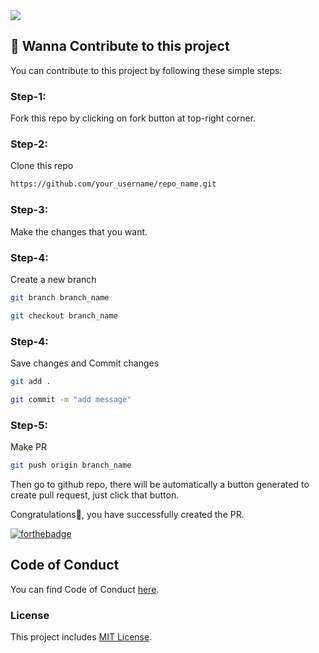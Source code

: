 <img src="https://socialify.git.ci/jatiinyadav/Bootstrap-Learning/image?description=1&font=Inter&language=1&name=1&owner=1&pattern=Brick%20Wall&theme=Light">

<!-- ## 📚 Description
This repo was created purely for transparency purposes and self-learning and made with 	![Bootstrap](https://img.shields.io/badge/bootstrap-%23563D7C.svg?style=flat-square&logo=bootstrap&logoColor=white) -->

<!-- ## 👨‍💻 Tech Stacks used
<img height="50" width="50" src="https://github.com/tomchen/stack-icons/blob/master/logos/html-5.svg" /> <img height="50" width="50" src="https://github.com/tomchen/stack-icons/blob/master/logos/css-3.svg" /> <img height="50" width="50" src="https://github.com/tomchen/stack-icons/blob/master/logos/bootstrap.svg" /> -->

## 🤝 Wanna Contribute to this project
You can contribute to this project by following these simple steps:

### Step-1: 
Fork this repo by clicking on fork button at top-right corner.

### Step-2:
Clone this repo 
```bash
https://github.com/your_username/repo_name.git
```

### Step-3:
Make the changes that you want.

### Step-4:
Create a new branch
```bash
git branch branch_name
```
```bash
git checkout branch_name
```

### Step-4:
Save changes and Commit changes
```bash
git add .
```
```bash
git commit -m "add message"
```
### Step-5:
Make PR
```bash
git push origin branch_name
```
Then go to github repo, there will be automatically a button generated to create pull request, just click that button.

Congratulations🎉, you have successfully created the PR.

[![forthebadge](https://forthebadge.com/images/badges/built-with-love.svg)](https://jatiinyadav.github.io/)

## Code of Conduct

You can find Code of Conduct [here](/CODE_OF_CONDUCT.md).

### License

This project includes [MIT License](/LICENSE).
